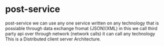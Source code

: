 # post-service
post-service 
we can use any one service written on any technology that is possiable through data exchange fromat (JSON)(XML) 
in this we call third party api over through network (network calls)
it can call any technology 
This is a Distributed client server Architecture.
